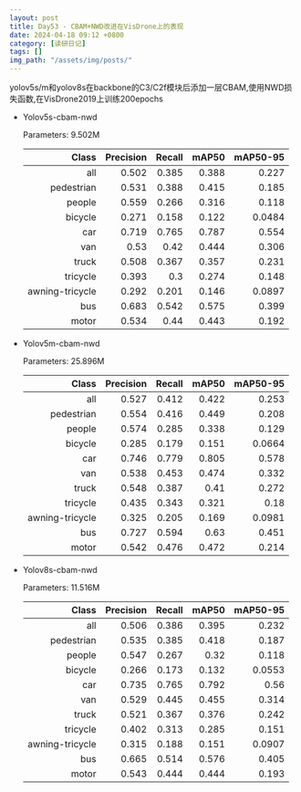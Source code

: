 ```yaml
---
layout: post
title: Day53 - CBAM+NWD改进在VisDrone上的表现
date: 2024-04-18 09:12 +0800
category: [读研日记]
tags: []
img_path: "/assets/img/posts/"
---
```


yolov5s/m和yolov8s在backbone的C3/C2f模块后添加一层CBAM,使用NWD损失函数,在VisDrone2019上训练200epochs

- Yolov5s-cbam-nwd

    Parameters: 9.502M

    |                Class| Precision|    Recall|     mAP50|  mAP50-95|
    |                 ---:|      ---:|      ---:|      ---:|      ---:|
    |                  all|     0.502|     0.385|     0.388|     0.227|
    |           pedestrian|     0.531|     0.388|     0.415|     0.185|
    |               people|     0.559|     0.266|     0.316|     0.118|
    |              bicycle|     0.271|     0.158|     0.122|    0.0484|
    |                  car|     0.719|     0.765|     0.787|     0.554|
    |                  van|      0.53|      0.42|     0.444|     0.306|
    |                truck|     0.508|     0.367|     0.357|     0.231|
    |             tricycle|     0.393|       0.3|     0.274|     0.148|
    |      awning-tricycle|     0.292|     0.201|     0.146|    0.0897|
    |                  bus|     0.683|     0.542|     0.575|     0.399|
    |                motor|     0.534|      0.44|     0.443|     0.192|

- Yolov5m-cbam-nwd

    Parameters: 25.896M

    |                Class| Precision|    Recall|     mAP50|  mAP50-95|
    |                 ---:|      ---:|      ---:|      ---:|      ---:|
    |                  all|     0.527|     0.412|     0.422|     0.253|
    |           pedestrian|     0.554|     0.416|     0.449|     0.208|
    |               people|     0.574|     0.285|     0.338|     0.129|
    |              bicycle|     0.285|     0.179|     0.151|    0.0664|
    |                  car|     0.746|     0.779|     0.805|     0.578|
    |                  van|     0.538|     0.453|     0.474|     0.332|
    |                truck|     0.548|     0.387|      0.41|     0.272|
    |             tricycle|     0.435|     0.343|     0.321|      0.18|
    |      awning-tricycle|     0.325|     0.205|     0.169|    0.0981|
    |                  bus|     0.727|     0.594|      0.63|     0.451|
    |                motor|     0.542|     0.476|     0.472|     0.214|

- Yolov8s-cbam-nwd

    Parameters: 11.516M

    |                Class| Precision|    Recall|     mAP50|  mAP50-95|
    |                 ---:|      ---:|      ---:|      ---:|      ---:|
    |                  all|     0.506|     0.386|     0.395|     0.232|
    |           pedestrian|     0.535|     0.385|     0.418|     0.187|
    |               people|     0.547|     0.267|      0.32|     0.118|
    |              bicycle|     0.266|     0.173|     0.132|    0.0553|
    |                  car|     0.735|     0.765|     0.792|      0.56|
    |                  van|     0.529|     0.445|     0.455|     0.314|
    |                truck|     0.521|     0.367|     0.376|     0.242|
    |             tricycle|     0.402|     0.313|     0.285|     0.151|
    |      awning-tricycle|     0.315|     0.188|     0.151|    0.0907|
    |                  bus|     0.665|     0.514|     0.576|     0.405|
    |                motor|     0.543|     0.444|     0.444|     0.193|
